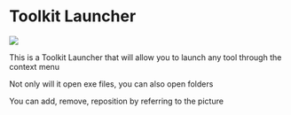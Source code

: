 # Toolkit Launcher

![](https://i.imgur.com/qda2I5j.png)

This is a Toolkit Launcher that will allow you to launch any tool through the context menu

Not only will it open exe files, you can also open folders

You can add, remove, reposition by referring to the picture
